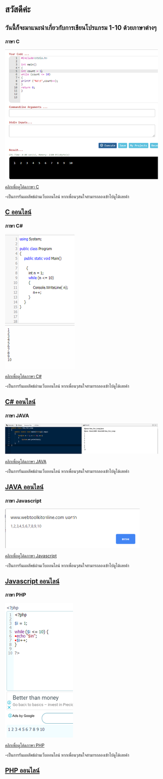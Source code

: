 # สวัสดีค่ะ 

## วันนี้ก็จะมาแนะนำเกี่ยวกับการเขียนโปรแกรม 1-10 ด้วยภาษาต่างๆ


### ภาษา C

![Image](https://raw.githubusercontent.com/suwatjanee005/Sourec_Code_Number/master/C/c1-10.png)

[คลิกเพื่อดูโค้ดภาษา C](https://github.com/suwatjanee005/Sourec_Code_Number/blob/master/C/C)


-เป็นการรันผลลัพธ์ผ่านเว็บออนไลน์ หากเพื่อนๆสนใจสามารถลองเข้าไปดูได้เลยค้า

## [C ออนไลน์](https://www.jdoodle.com/c-online-compiler)



### ภาษา C#

![Image](https://raw.githubusercontent.com/suwatjanee005/Sourec_Code_Number/master/C%23/c%231-10.png)

[คลิกเพื่อดูโค้ดภาษา C#](https://github.com/suwatjanee005/Sourec_Code_Number/blob/master/C%23/C%23)


-เป็นการรันผลลัพธ์ผ่านเว็บออนไลน์ หากเพื่อนๆสนใจสามารถลองเข้าไปดูได้เลยค้า

## [C# ออนไลน์](https://dotnetfiddle.net/)



### ภาษา JAVA

![Image](https://raw.githubusercontent.com/suwatjanee005/Sourec_Code_Number/master/Java/Java1-10.png)

[คลิกเพื่อดูโค้ดภาษา JAVA](https://github.com/suwatjanee005/Sourec_Code_Number/blob/master/Java/JAVA) 


-เป็นการรันผลลัพธ์ผ่านเว็บออนไลน์ หากเพื่อนๆสนใจสามารถลองเข้าไปดูได้เลยค้า

## [JAVA ออนไลน์](https://dotnetfiddle.net/)



### ภาษา Javascript

![Image](https://raw.githubusercontent.com/suwatjanee005/Sourec_Code_Number/master/JS/JS1-10.png)

[คลิกเพื่อดูโค้ดภาษา Javascript](https://github.com/suwatjanee005/Sourec_Code_Number/blob/master/JS/JS) 


-เป็นการรันผลลัพธ์ผ่านเว็บออนไลน์ หากเพื่อนๆสนใจสามารถลองเข้าไปดูได้เลยค้า

## [Javascript ออนไลน์ ](https://www.webtoolkitonline.com/javascript-tester.html)



### ภาษา PHP

![Image](https://raw.githubusercontent.com/suwatjanee005/Sourec_Code_Number/master/PHP/PHP.png)

[คลิกเพื่อดูโค้ดภาษา PHP](https://github.com/suwatjanee005/Sourec_Code_Number/blob/master/PHP/PHP) 


-เป็นการรันผลลัพธ์ผ่านเว็บออนไลน์ หากเพื่อนๆสนใจสามารถลองเข้าไปดูได้เลยค้า

## [PHP ออนไลน์](http://www.writephponline.com/)
